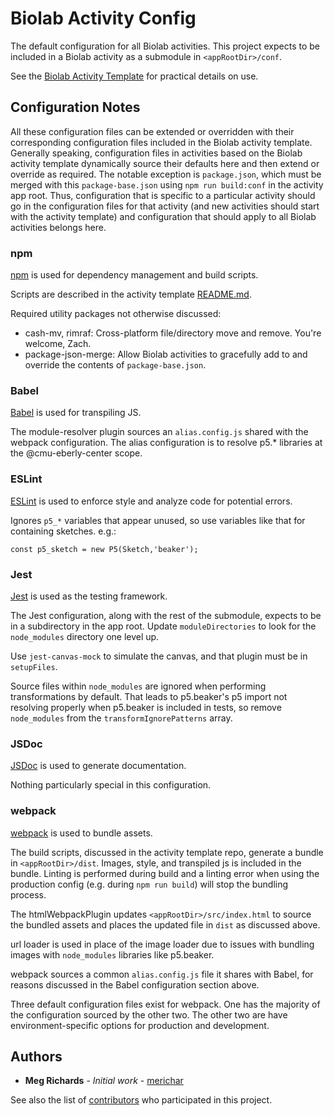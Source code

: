# Biolab Activity Config
The default configuration for all Biolab activities. This project expects to be included in a Biolab activity as a submodule in `<appRootDir>/conf`.

See the [Biolab Activity Template](https://github.com/CMUEberlyCenter/biolab-activity-template)
for practical details on use.

## Configuration Notes

All these configuration files can be extended or overridden with their corresponding configuration files included in the Biolab activity template. Generally speaking, configuration files in activities based on the Biolab activity template dynamically source their defaults here and then extend or override as required. The notable exception is `package.json`, which must be merged with this `package-base.json` using `npm run build:conf` in the activity app root. Thus, configuration that is specific to a particular activity should go in the configuration files for that activity (and new activities should start with the activity template) and configuration that should apply to all Biolab activities belongs here.

### npm

[npm](https://github.com/npm/cli) is used for dependency management and build scripts.

Scripts are described in the activity template [README.md](https://github.com/CMUEberlyCenter/biolab-activity-template/blob/master/README.md). 

Required utility packages not otherwise discussed:

* cash-mv, rimraf: Cross-platform file/directory move and remove. You're welcome, Zach.
* package-json-merge: Allow Biolab activities to gracefully add to and override the contents of `package-base.json`.

###  Babel
[Babel](https://github.com/babel/babel) is used for transpiling JS.

The module-resolver plugin sources an `alias.config.js` shared with the webpack configuration. The alias configuration is to resolve p5.* libraries at the @cmu-eberly-center scope.

### ESLint
[ESLint](https://github.com/eslint/eslint) is used to enforce style and analyze code for potential errors.

Ignores `p5_*` variables that appear unused, so use variables like that for containing sketches. e.g.:

```
const p5_sketch = new P5(Sketch,'beaker');
```

### Jest

[Jest](https://github.com/facebook/jest) is used as the testing framework.

The Jest configuration, along with the rest of the submodule, expects to be in a subdirectory in the app root. Update `moduleDirectories` to look for the `node_modules` directory one level up.

Use `jest-canvas-mock` to simulate the canvas, and that plugin must be in `setupFiles`.

Source files within `node_modules` are ignored when performing transformations by default. That leads to p5.beaker's p5 import not resolving properly when p5.beaker is included in tests, so remove `node_modules` from the `transformIgnorePatterns` array.

### JSDoc

[JSDoc](https://github.com/jsdoc3/jsdoc) is used to generate documentation.

Nothing particularly special in this configuration.

### webpack

[webpack](https://github.com/webpack/webpack) is used to bundle assets.

The build scripts, discussed in the activity template repo, generate a bundle in `<appRootDir>/dist`. Images, style, and transpiled js is included in the bundle. Linting is performed during build and a linting error when using the production config (e.g. during `npm run build`) will stop the bundling process.

The htmlWebpackPlugin updates `<appRootDir>/src/index.html` to source the bundled assets and places the updated file in `dist` as discussed above.

url loader is used in place of the image loader due to issues with bundling images with `node_modules` libraries like p5.beaker.

webpack sources a common `alias.config.js` file it shares with Babel, for reasons discussed in the Babel configuration section above.

Three default configuration files exist for webpack. One has the majority of the configuration sourced by the other two. The other two are have environment-specific options for production and development.

## Authors

* **Meg Richards** - *Initial work* - [merichar](https://github.com/merichar)

See also the list of [contributors](https://github.com/CMUEberlyCenter/biolab-config/contributors) who participated in this project.
